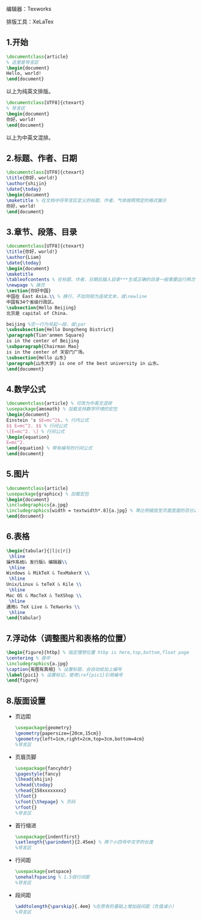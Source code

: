 编辑器：Texworks

排版工具：XeLaTex

## 1.开始

```latex
\documentclass{article}
% 这里是导言区
\begin{document}
Hello, world!
\end{document}
```

以上为纯英文排版。

```latex
\documentclass[UTF8]{ctexart}
% 导言区
\begin{document}
你好，world!
\end{document}
```

以上为中英文混排。

## 2.标题、作者、日期

```latex
\documentclass[UTF8]{ctexart}
\title{你好，world!}
\author{shijin}
\date{\today}
\begin{document}
\maketitle % 在文档中将导言区定义的标题、作者、气体按照预定的格式展示
你好，world!
\end{document}
```

## 3.章节、段落、目录

```latex
\documentclass[UTF8]{ctexart}
\title{你好，world!}
\author{Liam}
\date{\today}
\begin{document}
\maketitle
\tableofcontents % 在标题、作者、日期后插入目录***生成正确的目录一般需要运行两次***
\newpage % 换页
\section{你好中国}
中国在 East Asia.\\ % 换行，不加则视为连续文本，或\newline
中国有34个省级行政区。
\subsection{Hello Beijing}
北京是 capital of China.

beijing %空一行为另起一段，或\par
\subsubsection{Hello Dongcheng District}
\paragraph{Tian'anmen Square}
is in the center of Beijing
\subparagraph{Chairman Mao}
is in the center of 天安门广场。
\subsection{Hello 山东}
\paragraph{山东大学} is one of the best university in 山东。
\end{document}
```

## 4.数学公式

```latex
\documentclass{article} % 可改为中英文混排
\usepackage{amsmath} % 加载支持数学环境的宏包
\begin{document}
Einstein 's $E=mc^2$. % 行内公式
$$ E=mc^2. $$ % 行间公式
\[E=mc^2. \] % 行间公式
\begin{equation}
E=mc^2.
\end{equation} % 带有编号的行间公式
\end{document}
```

## 5.图片

```latex
\documentclass{article}
\usepackage{graphicx} % 加载宏包
\begin{document}
\includegraphics{a.jpg}
\includegraphics[width = textwidth*.8]{a.jpg} % 等比例缩放至页面宽度的百分之八十
\end{document}
```

## 6.表格

```latex
\begin{tabular}{|l|c|r|}
 \hline
操作系统& 发行版& 编辑器\\
 \hline
Windows & MikTeX & TexMakerX \\
 \hline
Unix/Linux & teTeX & Kile \\
 \hline
Mac OS & MacTeX & TeXShop \\
 \hline
通用& TeX Live & TeXworks \\
 \hline
\end{tabular}
```

## 7.浮动体（调整图片和表格的位置）

```latex
\begin{figure}[htbp] % 指定理想位置 htbp is here,top,bottom,float page
\centering % 居中
\includegraphics{a.jpg}
\caption{有图有真相} % 设置标题，会自动给加上编号
\label{pic1} % 设置标记，使用\ref{pic1}引用编号
\end{figure}
```

## 8.版面设置

- 页边距

  ```latex
  \usepackage{geometry}
  \geometry{papersize={20cm,15cm}}
  \geometry{left=1cm,right=2cm,top=3cm,bottom=4cm}
  %导言区
  ```

- 页眉页脚

  ```latex
  \usepackage{fancyhdr}
  \pagestyle{fancy}
  \lhead{shijin}
  \chead{\today}
  \rhead{158xxxxxxxx}
  \lfoot{}
  \cfoot{\thepage} % 页码
  \rfoot{}
  %导言区
  ```

- 首行缩进

  ```latex
  \usepackage{indentfirst}
  \setlength{\parindent}{2.45em} % 两个小四号中文字的长度
  %导言区
  ```

- 行间距

  ```latex
  \usepackage{setspace}
  \onehalfspacing % 1.5倍行间距
  %导言区
  ```

- 段间距

  ```latex
  \addtolength{\parskip}{.4em} %在原有的基础上增加段间距（负值减小）
  %导言区
  ```

  

